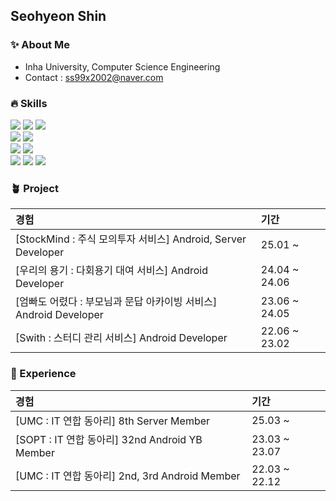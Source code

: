 <div>

## Seohyeon Shin
</div>

<div>

### **✨ About Me**
- Inha University, Computer Science Engineering
- Contact : ss99x2002@naver.com

### **🔥 Skills**

<img src="https://img.shields.io/badge/Kotlin-000000?style=flat-square&logo=Kotlin&logoColor=white"/>
<img src="https://img.shields.io/badge/C++-000000?style=flat-square&logo=c%2B%2B&logoColor=white"/>
<img src="https://img.shields.io/badge/Java-000000?style=flat-square&logo=JAVA&logoColor=white"/>
<br>
<img src="https://img.shields.io/badge/Android-000000?style=flat-square&logo=Android&logoColor=white" />
<img src="https://img.shields.io/badge/Jetpack Compose-000000?style=flat-square&logo=JetpackCompose&logoColor=white" />
<br>

<img src="https://img.shields.io/badge/SpringBoot-000000?style=flat-square&logo=SpringBoot&logoColor=white" />
<img src="https://img.shields.io/badge/MySQL-000000?style=flat-square&logo=MySQL&logoColor=white" />
<br>

<img src="https://img.shields.io/badge/Docker-000000?style=flat-square&logo=Docker&logoColor=white" />
<img src="https://img.shields.io/badge/Github Actions-000000?style=flat-square&logo=GithubActions&logoColor=white" /> 
<img src="https://img.shields.io/badge/Terraform-000000?style=flat-square&logo=Terraform&logoColor=white" />
<br> 

<!--
<img src="https://img.shields.io/badge/AWS-E2C-000000?style=flat-square&logo=AWS-E2C&logoColor=white" />
<br> --> 
### **🪴 Project**
|경험|기간|
|:---|:---|
| [StockMind : 주식 모의투자 서비스] Android, Server Developer  | 25.01 ~  |
| [우리의 용기 : 다회용기 대여 서비스] Android Developer | 24.04 ~ 24.06 |
| [엄빠도 어렸다 : 부모님과 문답 아카이빙 서비스] Android Developer | 23.06 ~ 24.05 |
| [Swith : 스터디 관리 서비스] Android Developer | 22.06 ~ 23.02 | 

### **🌟 Experience**
|경험|기간|
|:---|:---|
| [UMC : IT 연합 동아리] 8th Server Member | 25.03 ~  |
| [SOPT : IT 연합 동아리] 32nd Android YB Member | 23.03 ~ 23.07 |
| [UMC : IT 연합 동아리] 2nd, 3rd Android Member | 22.03 ~ 22.12 |

<!--
#### 🌱 BOJ
<div align=left><img src="http://mazassumnida.wtf/api/v2/generate_badge?boj=ss99x2002"></div> -->

<!-- ### Hi there 👋 -->
<!--
**ss99x2002/ss99x2002** is a ✨ _special_ ✨ repository because its `README.md` (this file) appears on your GitHub profile.
Here are some ideas to get you started:

- 👯 I’m looking to collaborate on ...
- 🤔 I’m looking for help with ...
- 💬 Ask me about ...
- 📫 How to reach me: ...
- 😄 Pronouns: ...
- ⚡ Fun fact: ...

### 🌟 Experience
- **UMC INHA** 2nd, 3rd Android Member (2022.03 ~ 2022.12)
- **Swith** : 스터디 관리 서비스 Android Developer (2022.06 ~ 2023.02) 최우수상 수상 
- **Google Compose Camp** Beginner (2022.11 ~ 2022.12)
- **SOPT** 32nd Android YB Member (2023.03 ~ 2023.07)
- <a href ="https://play.google.com/store/apps/details?id=com.ubcompany.umbba_android">**엄빠도 어렸다**</a> : 부모님과 문답 아카이빙 서비스 Android Developer (2023.06 ~ 2024.05) 최우수상 수상

-->
